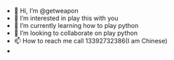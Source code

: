 - 👋 Hi, I’m @getweapon
- 👀 I’m interested in play this with you
- 🌱 I’m currently learning how to play python
- 💞️ I’m looking to collaborate on play python
- 📫 How to reach me call 13392732386(I am Chinese)
-
<!---
getweapon/getweapon is a ✨ special ✨ repository because its `README.md` (this file) appears on your GitHub profile.
You can click the Preview link to take a look at your changes.
--->
